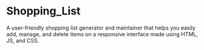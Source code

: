 # Shopping_List
A user-friendly shopping list generator and maintainer that helps you easily add, manage, and delete items on a responsive interface made using HTML, JS, and CSS.
